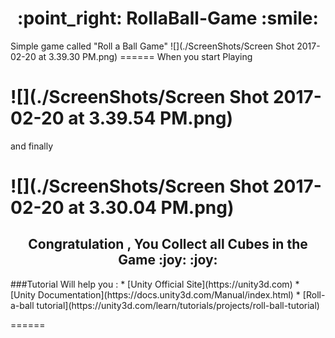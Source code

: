 <h1 align="center">
   :point_right: RollaBall-Game :smile:
</h1>
Simple game called "Roll a Ball Game"
![](./ScreenShots/Screen Shot 2017-02-20 at 3.39.30 PM.png)
======
When you start Playing

![](./ScreenShots/Screen Shot 2017-02-20 at 3.39.54 PM.png)
======
and finally

![](./ScreenShots/Screen Shot 2017-02-20 at 3.30.04 PM.png)
======
<h2 align="center">
  Congratulation , 
  You Collect all Cubes in the Game :joy: :joy: 
</h2>
###Tutorial Will help you :
   * [Unity Official Site](https://unity3d.com)
   * [Unity Documentation](https://docs.unity3d.com/Manual/index.html)
   * [Roll-a-ball tutorial](https://unity3d.com/learn/tutorials/projects/roll-ball-tutorial)

======
